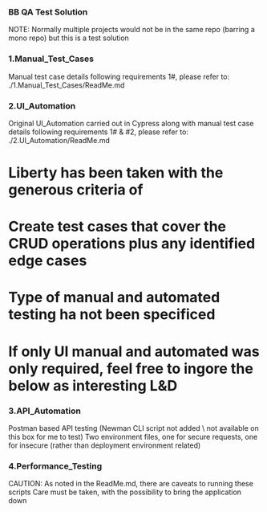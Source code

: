 ### BB QA Test Solution
NOTE: Normally multiple projects would not be in the same repo 
(barring a mono repo)
but this is a test solution

### 1.Manual_Test_Cases
Manual test case details following requirements 1#, please refer to:
./1.Manual_Test_Cases/ReadMe.md

### 2.UI_Automation
Original UI_Automation carried out in Cypress 
along with manual test case details 
following requirements 1# & #2, please refer to:
./2.UI_Automation/ReadMe.md

# Liberty has been taken with the generous criteria of
# Create test cases that cover the CRUD operations plus any identified edge cases
# Type of manual and automated testing ha not been specificed
# If only UI manual and automated was only required, feel free to ingore the below as interesting L&D

### 3.API_Automation
Postman based API testing 
(Newman CLI script not added \ not available on this box for me to test)
Two environment files, one for secure requests, one for insecure 
(rather than deployment environment related)

### 4.Performance_Testing
CAUTION: As noted in the ReadMe.md, there are caveats to running these scripts
Care must be taken, with the possibility to bring the application down

